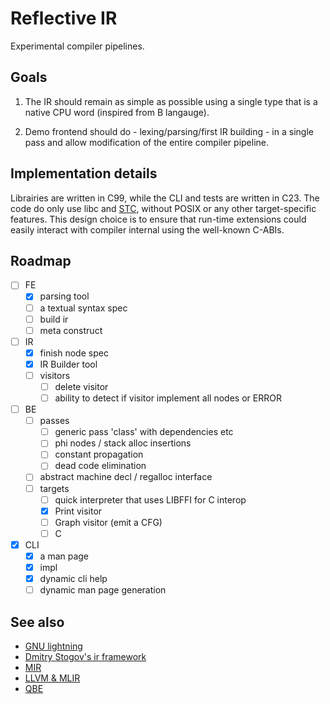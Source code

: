 # Reflective IR

Experimental compiler pipelines.

## Goals

1) The IR should remain as simple as possible using a single type that is a native CPU word (inspired from B langauge).

2) Demo frontend should do - lexing/parsing/first IR building - in a single pass and allow modification of the entire compiler pipeline.

## Implementation details

 
Librairies are written in C99, while the CLI and tests are written in C23.
The code do only use libc and [STC](https://github.com/stclib/STC), without POSIX or any other target-specific features. This design choice is to ensure that run-time extensions could easily interact with compiler internal using the well-known C-ABIs.

## Roadmap

- [ ] FE
    - [x] parsing tool
    - [ ] a textual syntax spec
    - [ ] build ir
    - [ ] meta construct

- [ ] IR
    - [x] finish node spec
    - [x] IR Builder tool
    - [ ] visitors 
        - [ ] delete visitor
        - [ ] ability to detect if visitor implement all nodes or ERROR

- [ ] BE
    - [ ] passes
        - [ ] generic pass 'class' with dependencies etc
        - [ ] phi nodes / stack alloc insertions
        - [ ] constant propagation
        - [ ] dead code elimination
    - [ ] abstract machine decl / regalloc interface
    - [ ] targets 
        - [ ] quick interpreter that uses LIBFFI for C interop
        - [x] Print visitor
        - [ ] Graph visitor (emit a CFG)
        - [ ] C

- [x] CLI
    - [x] a man page
    - [x] impl
    - [x] dynamic cli help 
    - [ ] dynamic man page generation  
  
## See also

- [GNU lightning](https://www.gnu.org/software/lightning/)
- [Dmitry Stogov's ir framework](https://github.com/dstogov/ir.git) 
- [MIR](https://github.com/vnmakarov/mir.git)
- [LLVM & MLIR](https://mlir.llvm.org/) 
- [QBE](https://c9x.me/compile/)
